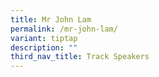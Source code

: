 ```yaml
---
title: Mr John Lam
permalink: /mr-john-lam/
variant: tiptap
description: ""
third_nav_title: Track Speakers
---
```

